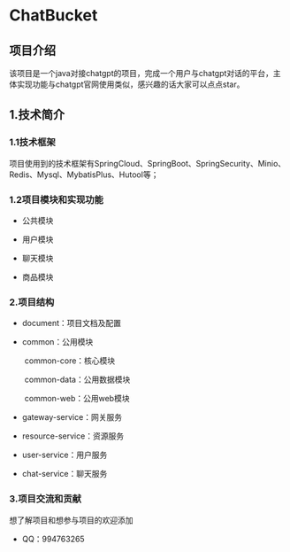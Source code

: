 # ChatBucket


## 项目介绍

​	    该项目是一个java对接chatgpt的项目，完成一个用户与chatgpt对话的平台，主体实现功能与chatgpt官网使用类似，感兴趣的话大家可以点点star。

## 1.技术简介

### 1.1技术框架

项目使用到的技术框架有SpringCloud、SpringBoot、SpringSecurity、Minio、Redis、Mysql、MybatisPlus、Hutool等；

### 1.2项目模块和实现功能

- 公共模块



- 用户模块



- 聊天模块



- 商品模块



### 2.项目结构

- document：项目文档及配置

- common：公用模块

  ​	common-core：核心模块

  ​	common-data：公用数据模块

  ​	common-web：公用web模块

- gateway-service：网关服务

- resource-service：资源服务

- user-service：用户服务

- chat-service：聊天服务




### 3.项目交流和贡献

想了解项目和想参与项目的欢迎添加

- QQ：994763265

  

  
